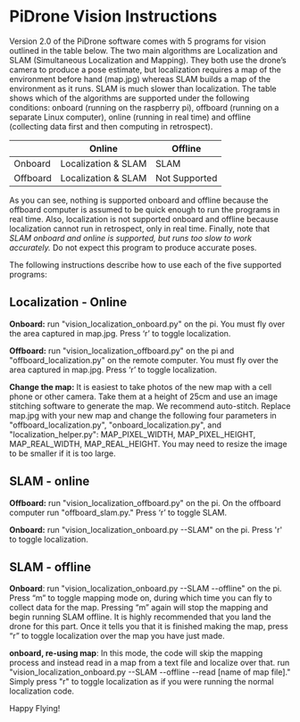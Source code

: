 ﻿

# PiDrone Vision Instructions


Version 2.0 of the PiDrone software comes with 5 programs for vision outlined in the table below. The two main algorithms are Localization and SLAM (Simultaneous Localization and Mapping). They both use the drone’s camera to produce a pose estimate, but localization requires a map of the environment before hand (map.jpg) whereas SLAM builds a map of the environment as it runs. SLAM is much slower than localization. The table shows which of the algorithms are supported under the following conditions: onboard (running on the raspberry pi), offboard (running on a separate Linux computer), online (running in real time) and offline (collecting data first and then computing in retrospect).

|          | Online              | Offline       |
|----------|---------------------|---------------|
| Onboard  | Localization & SLAM | SLAM          |
| Offboard | Localization & SLAM | Not Supported |


As you can see, nothing is supported onboard and offline because the offboard computer is assumed to be quick enough to run the programs in real time. Also, localization is not supported onboard and offline because localization cannot run
in retrospect, only in real time. Finally, note that *SLAM onboard and online is supported, but runs too slow to work accurately.* Do not expect this program to produce accurate poses.

The following instructions describe how to use each of the five supported programs:


## Localization - Online

**Onboard:** run "vision_localization_onboard.py" on the pi. You must fly over the area captured in map.jpg. Press ‘r’ to toggle localization.

**Offboard:** run "vision_localization_offboard.py" on the pi and "offboard_localization.py" on the remote computer. You must fly over the area captured in map.jpg. Press ‘r’ to toggle localization.


**Change the map:** It is easiest to take photos of the new map with a cell phone or other camera. Take them at a height of 25cm and use an image stitching software to generate the map. We recommend auto-stitch. Replace map.jpg with your new map and change the following four parameters in "offboard_localization.py", "onboard_localization.py", and "localization_helper.py": MAP_PIXEL_WIDTH, MAP_PIXEL_HEIGHT, MAP_REAL_WIDTH, MAP_REAL_HEIGHT. You may need to resize the image to be smaller if it is too large.

## SLAM - online

**Offboard:** run "vision_localization_offboard.py" on the pi. On the offboard computer run "offboard_slam.py." Press ‘r’ to toggle SLAM.

**Onboard:** run "vision_localization_onboard.py --SLAM" on the pi. Press 'r' to toggle localization.


## SLAM - offline

**Onboard**: run "vision_localization_onboard.py --SLAM --offline" on the pi. Press “m” to toggle mapping mode on, during which time you can fly to collect data for the map. Pressing “m” again will stop the mapping and begin running SLAM offline. It is highly recommended that you land the drone for this part. Once it tells you that it is finished making the map, press “r” to toggle localization over the map you have just made.

**onboard, re-using map**: In this mode, the code will skip the mapping process and instead read in a map from a text file and localize over that. run "vision_localization_onboard.py --SLAM --offline --read [name of map file]." Simply press "r" to toggle localization as if you were running the normal localization code. 


Happy Flying!

